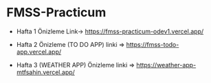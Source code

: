 # FMSS-Practicum
 
* Hafta 1 Önizleme Link-> https://fmss-practicum-odev1.vercel.app/

* Hafta 2 Önizleme (TO DO APP) linki  => https://fmss-todo-app.vercel.app/

* Hafta 3 (WEATHER APP) Önizleme linki  => https://weather-app-mtfsahin.vercel.app/
